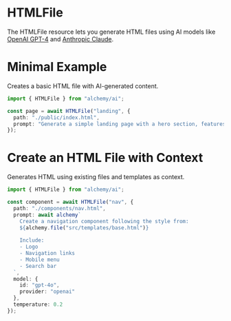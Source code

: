 # HTMLFile

The HTMLFile resource lets you generate HTML files using AI models like [OpenAI GPT-4](https://platform.openai.com/docs/models/gpt-4) and [Anthropic Claude](https://www.anthropic.com/claude).

# Minimal Example

Creates a basic HTML file with AI-generated content.

```ts
import { HTMLFile } from "alchemy/ai";

const page = await HTMLFile("landing", {
  path: "./public/index.html",
  prompt: "Generate a simple landing page with a hero section, features list, and contact form"
});
```

# Create an HTML File with Context

Generates HTML using existing files and templates as context.

```ts
import { HTMLFile } from "alchemy/ai";

const component = await HTMLFile("nav", {
  path: "./components/nav.html", 
  prompt: await alchemy`
    Create a navigation component following the style from:
    ${alchemy.file("src/templates/base.html")}
    
    Include:
    - Logo
    - Navigation links
    - Mobile menu
    - Search bar
  `,
  model: {
    id: "gpt-4o",
    provider: "openai"
  },
  temperature: 0.2
});
```